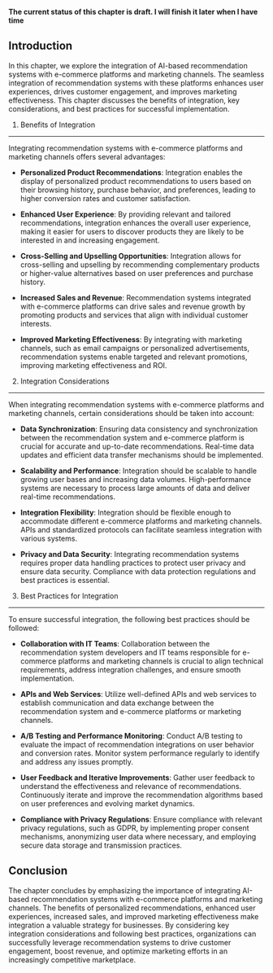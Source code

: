 **The current status of this chapter is draft. I will finish it later when I have time**

Introduction
------------

In this chapter, we explore the integration of AI-based recommendation systems with e-commerce platforms and marketing channels. The seamless integration of recommendation systems with these platforms enhances user experiences, drives customer engagement, and improves marketing effectiveness. This chapter discusses the benefits of integration, key considerations, and best practices for successful implementation.

1. Benefits of Integration
--------------------------

Integrating recommendation systems with e-commerce platforms and marketing channels offers several advantages:

* **Personalized Product Recommendations**: Integration enables the display of personalized product recommendations to users based on their browsing history, purchase behavior, and preferences, leading to higher conversion rates and customer satisfaction.

* **Enhanced User Experience**: By providing relevant and tailored recommendations, integration enhances the overall user experience, making it easier for users to discover products they are likely to be interested in and increasing engagement.

* **Cross-Selling and Upselling Opportunities**: Integration allows for cross-selling and upselling by recommending complementary products or higher-value alternatives based on user preferences and purchase history.

* **Increased Sales and Revenue**: Recommendation systems integrated with e-commerce platforms can drive sales and revenue growth by promoting products and services that align with individual customer interests.

* **Improved Marketing Effectiveness**: By integrating with marketing channels, such as email campaigns or personalized advertisements, recommendation systems enable targeted and relevant promotions, improving marketing effectiveness and ROI.

2. Integration Considerations
-----------------------------

When integrating recommendation systems with e-commerce platforms and marketing channels, certain considerations should be taken into account:

* **Data Synchronization**: Ensuring data consistency and synchronization between the recommendation system and e-commerce platform is crucial for accurate and up-to-date recommendations. Real-time data updates and efficient data transfer mechanisms should be implemented.

* **Scalability and Performance**: Integration should be scalable to handle growing user bases and increasing data volumes. High-performance systems are necessary to process large amounts of data and deliver real-time recommendations.

* **Integration Flexibility**: Integration should be flexible enough to accommodate different e-commerce platforms and marketing channels. APIs and standardized protocols can facilitate seamless integration with various systems.

* **Privacy and Data Security**: Integrating recommendation systems requires proper data handling practices to protect user privacy and ensure data security. Compliance with data protection regulations and best practices is essential.

3. Best Practices for Integration
---------------------------------

To ensure successful integration, the following best practices should be followed:

* **Collaboration with IT Teams**: Collaboration between the recommendation system developers and IT teams responsible for e-commerce platforms and marketing channels is crucial to align technical requirements, address integration challenges, and ensure smooth implementation.

* **APIs and Web Services**: Utilize well-defined APIs and web services to establish communication and data exchange between the recommendation system and e-commerce platforms or marketing channels.

* **A/B Testing and Performance Monitoring**: Conduct A/B testing to evaluate the impact of recommendation integrations on user behavior and conversion rates. Monitor system performance regularly to identify and address any issues promptly.

* **User Feedback and Iterative Improvements**: Gather user feedback to understand the effectiveness and relevance of recommendations. Continuously iterate and improve the recommendation algorithms based on user preferences and evolving market dynamics.

* **Compliance with Privacy Regulations**: Ensure compliance with relevant privacy regulations, such as GDPR, by implementing proper consent mechanisms, anonymizing user data where necessary, and employing secure data storage and transmission practices.

Conclusion
----------

The chapter concludes by emphasizing the importance of integrating AI-based recommendation systems with e-commerce platforms and marketing channels. The benefits of personalized recommendations, enhanced user experiences, increased sales, and improved marketing effectiveness make integration a valuable strategy for businesses. By considering key integration considerations and following best practices, organizations can successfully leverage recommendation systems to drive customer engagement, boost revenue, and optimize marketing efforts in an increasingly competitive marketplace.
